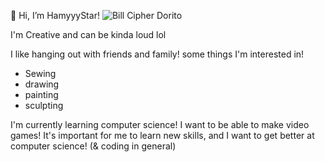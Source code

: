 👋 Hi, I’m HamyyyStar!  ![Bill Cipher Dorito](https://user-images.githubusercontent.com/107000178/172505647-34897ced-f089-4672-be39-7ec668ac4832.png) 

I'm Creative and can be kinda loud lol

I like hanging out with friends and family! 
some things I'm interested in!
- Sewing
-  drawing
- painting
- sculpting

I'm currently learning computer science! I want to be able to make video games!
It's important for me to learn new skills, and I want to get better at computer science! (& coding in general) 
<!---
HamyyyStar/HamyyyStar is a ✨ special ✨ repository because its `README.md` (this file) appears on your GitHub profile.
You can click the Preview link to take a look at your changes.
--->
